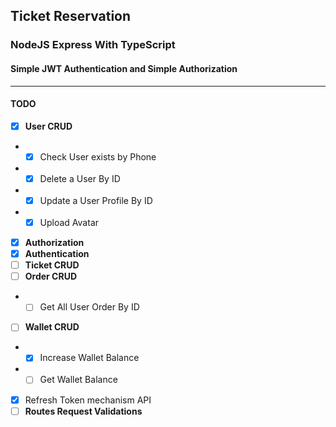 ## **Ticket Reservation**

### NodeJS Express With TypeScript

#### Simple JWT Authentication and Simple Authorization

---

#### **TODO**

- [x] **User CRUD**
- - [x] Check User exists by Phone
- - [x] Delete a User By ID
- - [x] Update a User Profile By ID
- - [x] Upload Avatar
- [x] **Authorization**
- [x] **Authentication**
- [ ] **Ticket CRUD**
- [ ] **Order CRUD**
- - [ ] Get All User Order By ID
- [ ] **Wallet CRUD**
- - [x] Increase Wallet Balance
- - [ ] Get Wallet Balance
- [x] Refresh Token mechanism API
- [ ] **Routes Request Validations**
